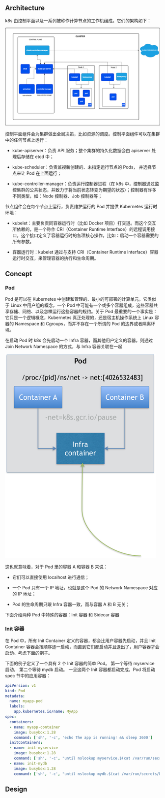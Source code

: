 ## Architecture

k8s 由控制平面以及一系列被称作计算节点的工作机组成。它们的架构如下：

![alt text](image.png)

控制平面组件会为集群做出全局决策，比如资源的调度。控制平面组件可以在集群中的任何节点上运行：

- kube-apiserver：负责 API 服务；整个集群的持久化数据会由 apiserver 处理后存储在 etcd 中；

- kube-scheduler：负责监视新创建的、未指定运行节点的 Pods， 并选择节点来让 Pod 在上面运行；

- kube-controller-manager：负责运行控制器进程（在 k8s 中，控制器通过监控集群的公共状态，并致力于将当前状态转变为期望的状态）；控制器有许多不同类型，如：Node 控制器、Job 控制器等；

节点组件会在每个节点上运行，负责维护运行的 Pod 并提供 Kubernetes 运行时环境：

- kubelet：主要负责同容器运行时（比如 Docker 项目）打交道。而这个交互所依赖的，是一个称作 CRI（Container Runtime Interface）的远程调用接口，这个接口定义了容器运行时的各项核心操作，比如：启动一个容器需要的所有参数。

- 容器运行时：kubelet 通过与支持 CRI（Container Runtime Interface）容器运行时交互，来管理容器的执行和生命周期。

## Concept

### Pod

Pod 是可以在 Kubernetes 中创建和管理的、最小的可部署的计算单元。它类似于 Linux 中用户组的概念，一个 Pod 中可能有一个或多个容器组成，这些容器共享存储、网络、以及怎样运行这些容器的规约。关于 Pod 最重要的一个事实是：它只是一个逻辑概念，Kubernetes 真正处理的，还是宿主机操作系统上 Linux 容器的 Namespace 和 Cgroups，而并不存在一个所谓的 Pod 的边界或者隔离环境。

在启动 Pod 时 k8s 会先启动一个 Infra 容器，而其他用户定义的容器，则通过 Join Network Namespace 的方式，与 Infra 容器关联在一起

![alt text](image-1.png)

这也就意味着，对于 Pod 里的容器 A 和容器 B 来说：

- 它们可以直接使用 localhost 进行通信；

- 一个 Pod 只有一个 IP 地址，也就是这个 Pod 的 Network Namespace 对应的 IP 地址；

- Pod 的生命周期只跟 Infra 容器一致，而与容器 A 和 B 无关；

下面介绍两种 Pod 中特殊的容器：Init 容器 和 Sidecar 容器

### Init 容器

在 Pod 中，所有 Init Container 定义的容器，都会比用户容器先启动，并且 Init Container 容器会按顺序逐一启动，而直到它们都启动并且退出了，用户容器才会启动。考虑下面的例子。

下面的例子定义了一个具有 2 个 Init 容器的简单 Pod。 第一个等待 myservice 启动， 第二个等待 mydb 启动。 一旦这两个 Init 容器都启动完成，Pod 将启动 spec 节中的应用容器：

```yaml
apiVersion: v1
kind: Pod
metadata:
  name: myapp-pod
  labels:
    app.kubernetes.io/name: MyApp
spec:
  containers:
  - name: myapp-container
    image: busybox:1.28
    command: ['sh', '-c', 'echo The app is running! && sleep 3600']
  initContainers:
  - name: init-myservice
    image: busybox:1.28
    command: ['sh', '-c', "until nslookup myservice.$(cat /var/run/secrets/kubernetes.io/serviceaccount/namespace).svc.cluster.local; do echo waiting for myservice; sleep 2; done"]
  - name: init-mydb
    image: busybox:1.28
    command: ['sh', '-c', "until nslookup mydb.$(cat /var/run/secrets/kubernetes.io/serviceaccount/namespace).svc.cluster.local; do echo waiting for mydb; sleep 2; done"]
```

## Design 

